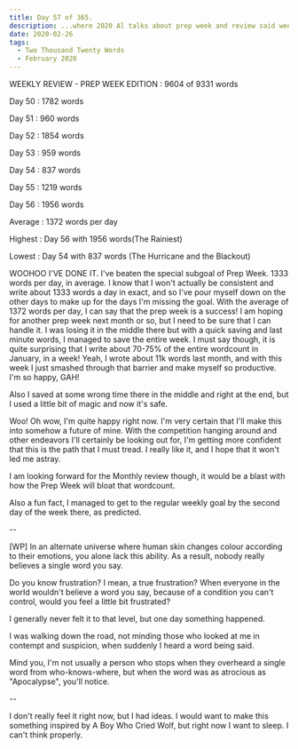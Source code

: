 ```yaml
---
title: Day 57 of 365.
description: ...where 2020 Al talks about prep week and review said week.
date: 2020-02-26
tags:
  - Two Thousand Twenty Words
  - February 2020
---
```


WEEKLY REVIEW - PREP WEEK EDITION : 9604 of 9331 words

Day 50 : 1782 words

Day 51 : 960  words

Day 52 : 1854 words

Day 53 : 959  words

Day 54 : 837  words

Day 55 : 1219 words

Day 56 : 1956 words

Average : 1372 words per day

Highest : Day 56 with 1956 words(The Rainiest)

Lowest  : Day 54 with 837 words (The Hurricane and the Blackout)

WOOHOO I'VE DONE IT. I've beaten the special subgoal of Prep Week. 1333 words per day, in average. I know that I won't actually be consistent and write about 1333 words a day in exact, and so I've pour myself down on the other days to make up for the days I'm missing the goal. With the average of 1372 words per day, I can say that the prep week is a success! I am hoping for another prep week next month or so, but I need to be sure that I can handle it. I was losing it in the middle there but with a quick saving and last minute words, I managed to save the entire week. I must say though, it is quite surprising that I write about 70-75% of the entire wordcount in January, in a week! Yeah, I wrote about 11k words last month, and with this week I just smashed through that barrier and make myself so productive. I'm so happy, GAH! 

Also I saved at some wrong time there in the middle and right at the end, but I used a little bit of magic and now it's safe.

Woo! Oh wow, I'm quite happy right now. I'm very certain that I'll make this into somehow a future of mine. With the competition hanging around and other endeavors I'll certainly be looking out for, I'm getting more confident that this is the path that I must tread. I really like it, and I hope that it won't led me astray.

I am looking forward for the Monthly review though, it would be a blast with how the Prep Week will bloat that wordcount.

Also a fun fact, I managed to get to the regular weekly goal by the second day of the week there, as predicted. 

--

[WP] In an alternate universe where human skin changes colour according to their emotions, you alone lack this ability. As a result, nobody really believes a single word you say.

Do you know frustration? I mean, a true frustration? When everyone in the world wouldn't believe a word you say, because of a condition you can't control, would you feel a little bit frustrated?

I generally never felt it to that level, but one day something happened.

I was walking down the road, not minding those who looked at me in contempt and suspicion, when suddenly I heard a word being said.

Mind you, I'm not usually a person who stops when they overheard a single word from who-knows-where, but when the word was as atrocious as "Apocalypse", you'll notice.

--

I don't really feel it right now, but I had ideas. I would want to make this something inspired by A Boy Who Cried Wolf, but right now I want to sleep. I can't think properly.
